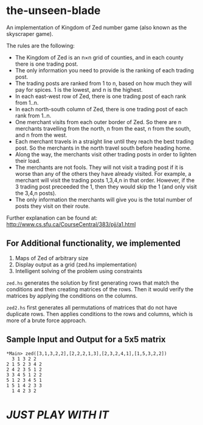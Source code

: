 # the-unseen-blade

An implementation of Kingdom of Zed number game (also known as the skyscraper game). 

The rules are the following:
- The Kingdom of Zed is an n×n grid of counties, and in each county there is one trading post.
- The only information you need to provide is the ranking of each trading post.
- The trading posts are ranked from 1 to n, based on how much they will pay for spices. 1 is the lowest, and n is the highest.
- In each east-west row of Zed, there is one trading post of each rank from 1..n.
- In each north-south column of Zed, there is one trading post of each rank from 1..n.
- One merchant visits from each outer border of Zed. So there are n merchants travelling from the north, n from the east, n from the south, and n from the west.
- Each merchant travels in a straight line until they reach the best trading post. So the merchants in the north travel south before heading home.
- Along the way, the merchants visit other trading posts in order to lighten their load. 
- The merchants are not fools. They will not visit a trading post if it is worse than any of the others they have already visited. For example, a merchant will visit the trading posts 1,3,4,n in that order. However, if the 3 trading post preceeded the 1, then they would skip the 1 (and only visit the 3,4,n posts).
- The only information the merchants will give you is the total number of posts they visit on their route.

Further explanation can be found at: http://www.cs.sfu.ca/CourseCentral/383/pjj/a1.html

## For Additional functionality, we implemented 
1. Maps of Zed of arbitrary size
2. Display output as a grid (zed.hs implementation)
3. Intelligent solving of the problem using constraints

`zed.hs` generates the solution by first generating rows that match the conditions and then creating matrices of the rows.
Then it would verify the matrices by applying the conditions on the columns. 

`zed2.hs` first generates all permutations of matrices that do not have duplicate rows. Then applies conditions to the rows and columns, which is more of a brute force approach.

## Sample Input and Output for a 5x5 matrix
```
*Main> zed([3,1,3,2,2],[2,2,2,1,3],[2,3,2,4,1],[1,5,3,2,2])
  3 1 3 2 2
2 1 5 2 3 4 2
2 4 2 3 5 1 2
3 3 4 5 1 2 2
5 1 2 3 4 5 1
1 5 1 4 2 3 3
  1 4 2 3 2
```

# _JUST PLAY WITH IT_
